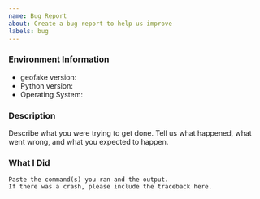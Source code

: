 ```yaml
---
name: Bug Report
about: Create a bug report to help us improve
labels: bug
---
```


<!-- Please search existing issues to avoid creating duplicates. -->

### Environment Information

-   geofake version:
-   Python version:
-   Operating System:

### Description

Describe what you were trying to get done.
Tell us what happened, what went wrong, and what you expected to happen.

### What I Did

```
Paste the command(s) you ran and the output.
If there was a crash, please include the traceback here.
```
